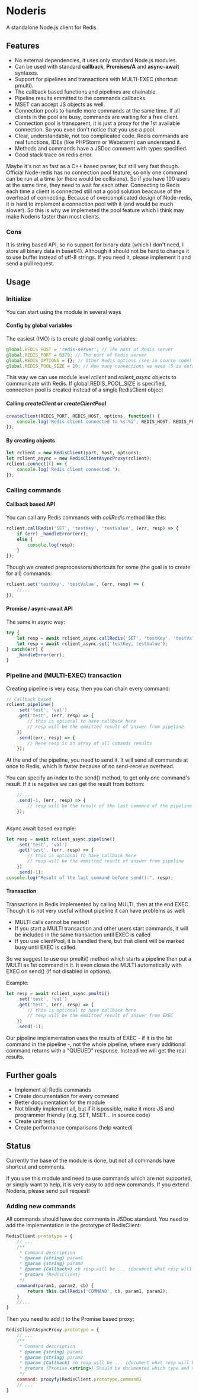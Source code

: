 # Noderis
A standalone Node.js client for Redis

## Features

- No external dependencies, it uses only standard Node.js modules.
- Can be used with standard **callback**, **Promises/A** and **async-await** syntaxes.
- Support for pipelines and transactions with MULTI-EXEC (shortcut: pmulti).
- The callback based functions and pipelines are chainable.
- Pipeline results emmitted to the commands callbacks.
- MSET can accept JS objects as well.
- Connection pools to handle more commands at the same time. If all clients in the pool are busy, commands are waiting for a free client.
- Connection pool is transparent, it is just a proxy for the 1st available connection. So you even don't notice that you use a pool. 
- Clear, understandable, not too complicated code. Redis commands are real functions, IDEs (like PHPStorm or Webstorm) can understand it.
- Methods and commands have a JSDoc comment with types specified.
- Good stack trace on redis error.

Maybe it's not as fast as a C++ based parser, but still very fast though. Official Node-redis has no connection pool feature, 
so only one command can be run at a time (or there would be collisions). So if you have 100 users at the same time, they
need to wait for each other. Connecting to Redis each time a client is connected still not a good solution beacause of the 
overhead of connecting. Because of overcomplicated design of Node-redis, it is hard to implement a connection pool with it 
(and would be much slower).
So this is why we implemeted the pool feature which I think may make Noderis faster than most clients.

### Cons

It is string based API, so no support for binary data (which I don't need, I store all binary data in base64). Although it
should not be hard to change it to use buffer instead of utf-8 strings. If you need it, please implement it and send a pull request.

## Usage

### Initialize

You can start using the module in several ways

#### Config by global variables

The easiest (IMO) is to create global config variables:
```javascript
global.REDIS_HOST = 'redis-server'; // The host of Redis server
global.REDIS_PORT = 6379; // The port of Redis server
global.REDIS_OPTIONS = {}; // Other Redis options (see in source code)
global.REDIS_POOL_SIZE = 10; // How many connections we need (5 is default)
```
This way we can use module level *rclient* and *rclient_async* objects to communicate with Redis.
If global.REDIS_POOL_SIZE is specified, connection pool is created instead of a single RedisClient object

#### Calling *createClient* or *createClientPool*

```javascript
createClient(REDIS_PORT, REDIS_HOST, options, function() {
    console.log('Redis client connected to %s:%i', REDIS_HOST, REDIS_PORT);
});
``` 

#### By creating objects

```javascript
let rclient = new RedisClient(port, host, options);
let rclient_async = new RedisClientAsyncProxy(rclient);
rclient.connect(() => {
    console.log('Redis client connected.');
});
```

### Calling commands

#### Callback based API

You can call any Redis commands with *callRedis* method like this:
```javascript
rclient.callRedis('SET', 'testKey', 'testValue', (err, resp) => {
    if (err) _handleError(err);
    else {
        console.log(resp);
    }
});
```
 
Though we created preprocessors/shortcuts for some (the goal is to create for all) commands:
```javascript
rclient.set('testKey', 'testValue', (err, resp) => {
    //...
});
```

#### Promise / async-await API

The same in async way:

```javascript
try {
    let resp = await rclient_async.callRedis('SET', 'testKey', 'testValue');
    let resp = await rclient_async.set('testKey, testValue');
} catch(err) {
    _handleError(err);
}
```

### Pipeline and (MULTI-EXEC) transaction 

Creating pipeline is very easy, then you can chain every command:
```javascript
// Callback based
rclient.pipeline()
    .set('test', 'val')
    .get('test', (err, resp) => {
        // this is optional to have callback here
        // resp will be the emmitted result of answer from pipeline 
    })
    .send((err, resp) => {
        // Here resp is an array of all comands results 
    });
```
At the end of the pipeline, you need to send it. It will send all commands at once to Redis, which is faster because of no 
send-receive overhead.

You can specify an index to the send() method, to get only one command's result. If it is negative we can get the result from bottom:
```javascript
    // ...
    .send(-1, (err, resp) => {
        // resp will be the result of the last command of the pipeline 
    });
    
``` 

Async await based example:
```javascript
let resp = await rclient_async.pipeline()
    .set('test', 'val')
    .get('test', (err, resp) => {
        // this is optional to have callback here
        // resp will be the emmitted result of answer from pipeline 
    })
    .send(-1);
console.log("Result of the last command before send():", resp);
```

#### Transaction

Transactions in Redis implemented by calling MULTI, then at the end EXEC. Though it is not very useful without pipeline
it can have problems as well:
- MULTI calls cannot be nested!
- If you start a MULTI transaction and other users start commands, it will be included in the same transaction until EXEC is called
- If you use clientPool, it is handled there, but that client will be marked busy until EXEC is called. 

So we suggest to use our pmulti() method which starts a pipeline then put a MULTI as 1st command in it. It even closes the MULTI
automatically with EXEC on send() (if not disabled in options).

Example:
```javascript
let resp = await rclient_async.pmulti()
    .set('test', 'val')
    .get('test', (err, resp) => {
        // this is optional to have callback here
        // resp will be the emmitted result of answer from EXEC 
    })
    .send(-1);
```

Our pipeline implementation uses the results of EXEC - if it is the 1st command in the pipeline -, not the whole pipeline, where
every additional command returns with a "QUEUED" response. Instead we will get the real results. 

## Further goals

- Implement all Redis commands
- Create documentation for every command
- Better documentation for the module
- Not blindly implement all, but if it ispossible, make it more JS and programmer friendly (e.g. SET, MSET... in source code)
- Create unit tests
- Create performance comparisons (help wanted)

## Status

Currently the base of the module is done, but not all commands have shortcut and comments.

If you use this module and need to use commands which are not supported, or simply want to help, 
it is very easy to add new commands. 
If you extend Noderis, please send pull request!

### Adding new commands

All commands should have doc comments in JSDoc standard.
You need to add the implementation in the prototype of RedisClient:

```javascript
RedisClient.prototype = {
    // ...
    /**
     * Command description 
     * @param {string} param1
     * @param {string} param2
     * @param {Callback=} cb resp will be ... (document what resp will be in the callback)
     * @return {RedisClient}
     */
    command(param1, param2, cb) {
        return this.callRedis('COMMAND', cb, param1, param2);
    }
    //...
}
``` 
Then you need to add it to the Promise based proxy:
```javascript
RedisClientAsyncProxy.prototype = {
    // ...
    /**
     * Command description 
     * @param {string} param1
     * @param {string} param2
     * @param {Callback} cb resp will be ... (document what resp will be in the callback)
     * @return {Promise.<string>} Should be documented which type and meaning
     */
    command: proxyfy(RedisClient.prototype.command)
    // ...
}
```
